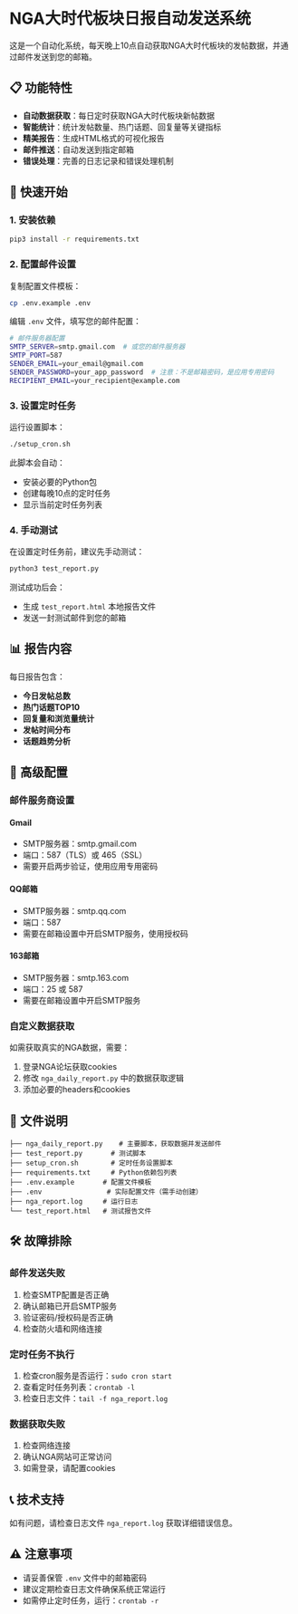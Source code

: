 # NGA大时代板块日报自动发送系统

这是一个自动化系统，每天晚上10点自动获取NGA大时代板块的发帖数据，并通过邮件发送到您的邮箱。

## 📋 功能特性

- **自动数据获取**：每日定时获取NGA大时代板块新帖数据
- **智能统计**：统计发帖数量、热门话题、回复量等关键指标
- **精美报告**：生成HTML格式的可视化报告
- **邮件推送**：自动发送到指定邮箱
- **错误处理**：完善的日志记录和错误处理机制

## 🚀 快速开始

### 1. 安装依赖

```bash
pip3 install -r requirements.txt
```

### 2. 配置邮件设置

复制配置文件模板：
```bash
cp .env.example .env
```

编辑 `.env` 文件，填写您的邮件配置：
```bash
# 邮件服务器配置
SMTP_SERVER=smtp.gmail.com  # 或您的邮件服务器
SMTP_PORT=587
SENDER_EMAIL=your_email@gmail.com
SENDER_PASSWORD=your_app_password  # 注意：不是邮箱密码，是应用专用密码
RECIPIENT_EMAIL=your_recipient@example.com
```

### 3. 设置定时任务

运行设置脚本：
```bash
./setup_cron.sh
```

此脚本会自动：
- 安装必要的Python包
- 创建每晚10点的定时任务
- 显示当前定时任务列表

### 4. 手动测试

在设置定时任务前，建议先手动测试：
```bash
python3 test_report.py
```

测试成功后会：
- 生成 `test_report.html` 本地报告文件
- 发送一封测试邮件到您的邮箱

## 📊 报告内容

每日报告包含：
- **今日发帖总数**
- **热门话题TOP10**
- **回复量和浏览量统计**
- **发帖时间分布**
- **话题趋势分析**

## 🔧 高级配置

### 邮件服务商设置

#### Gmail
- SMTP服务器：smtp.gmail.com
- 端口：587（TLS）或 465（SSL）
- 需要开启两步验证，使用应用专用密码

#### QQ邮箱
- SMTP服务器：smtp.qq.com
- 端口：587
- 需要在邮箱设置中开启SMTP服务，使用授权码

#### 163邮箱
- SMTP服务器：smtp.163.com
- 端口：25 或 587
- 需要在邮箱设置中开启SMTP服务

### 自定义数据获取

如需获取真实的NGA数据，需要：
1. 登录NGA论坛获取cookies
2. 修改 `nga_daily_report.py` 中的数据获取逻辑
3. 添加必要的headers和cookies

## 📁 文件说明

```
├── nga_daily_report.py    # 主要脚本，获取数据并发送邮件
├── test_report.py       # 测试脚本
├── setup_cron.sh        # 定时任务设置脚本
├── requirements.txt     # Python依赖包列表
├── .env.example       # 配置文件模板
├── .env                # 实际配置文件（需手动创建）
├── nga_report.log     # 运行日志
└── test_report.html   # 测试报告文件
```

## 🛠️ 故障排除

### 邮件发送失败
1. 检查SMTP配置是否正确
2. 确认邮箱已开启SMTP服务
3. 验证密码/授权码是否正确
4. 检查防火墙和网络连接

### 定时任务不执行
1. 检查cron服务是否运行：`sudo cron start`
2. 查看定时任务列表：`crontab -l`
3. 检查日志文件：`tail -f nga_report.log`

### 数据获取失败
1. 检查网络连接
2. 确认NGA网站可正常访问
3. 如需登录，请配置cookies

## 📞 技术支持

如有问题，请检查日志文件 `nga_report.log` 获取详细错误信息。

## ⚠️ 注意事项

- 请妥善保管 `.env` 文件中的邮箱密码
- 建议定期检查日志文件确保系统正常运行
- 如需停止定时任务，运行：`crontab -r`